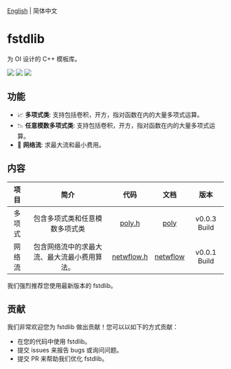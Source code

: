 [English](https://github.com/FNatsuka/fstdlib/blob/master/README.md) | 简体中文

# fstdlib
为 OI 设计的 C++ 模板库。

![](https://img.shields.io/badge/license-GPL-blue?style=flat-square) ![](https://img.shields.io/badge/C++-100.0%25-green?style=flat-square) ![](https://img.shields.io/badge/requirements-C++98%20or%20newer-brightgreen)

## 功能

- 📈 **多项式类**: 支持包括卷积，开方，指对函数在内的大量多项式运算。
- 📉 **任意模数多项式类**: 支持包括卷积，开方，指对函数在内的大量多项式运算。
- 🌊 **网络流**: 求最大流和最小费用。

## 内容

|项目|简介|代码|文档|版本|
|:-:|:-:|:-:|:-:|:-:|
|多项式|包含多项式类和任意模数多项式类|[poly.h](https://raw.githubusercontent.com/FNatsuka/fstdlib/poly/source/poly.h)|[poly](https://github.com/FNatsuka/fstdlib/blob/master/doc/poly.md)|v0.0.3 Build|
|网络流|包含网络流中的求最大流、最大流最小费用算法。|[netwflow.h]()|[netwflow]()|v0.0.1 Build|

我们强烈推荐您使用最新版本的 fstdlib。

## 贡献

我们非常欢迎您为 fstdlib 做出贡献！您可以以如下的方式贡献：

- 在您的代码中使用 fstdlib。
- 提交 issues 来报告 bugs 或询问问题。
- 提交 PR 来帮助我们优化 fstdlib。
